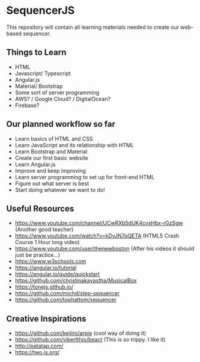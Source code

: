 # SequencerJS
This repository will contain all learning materials needed to create our web-based sequencer.

## Things to Learn  
- HTML
- Javascript/ Typescript  
- Angular.js  
- Material/ Bootstrap
- Some sort of server programming  
- AWS? / Google Cloud? / DigitalOcean?  
- Firebase?

## Our planned workflow so far
- Learn basics of HTML and CSS
- Learn JavaScript and its relationship with HTML
- Learn Bootstrap and Material
- Create our first basic website
- Learn Angular.js
- Improve and keep improving
- Learn server programming to set up for front-end HTML
- Figure out what server is best
- Start doing whatever we want to do!

## Useful Resources
- https://www.youtube.com/channel/UCwRXb5dUK4cvsHbx-rGzSgw (Another good teacher)
- https://www.youtube.com/watch?v=kDyJN7qQETA (HTML5 Crash Course 1 Hour long video)
- https://www.youtube.com/user/thenewboston (After his videos it should just be practice...)
- https://www.w3schools.com
- https://angular.io/tutorial
- https://angular.io/guide/quickstart
- https://github.com/christinakayastha/MusicalBox
- https://tonejs.github.io/
- https://github.com/michd/step-sequencer
- https://github.com/tophattom/sequencer

## Creative Inspirations
- https://github.com/keijiro/arpie (cool way of doing it)
- https://github.com/vibertthio/beact (This is so trippy. I like it) 
- http://patatap.com/
- https://two.js.org/
